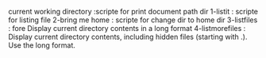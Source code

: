 current working directory :scripte for print document path dir
1-listit : scripte for listing file
2-bring me home : scripte for  change dir to home dir
3-listfiles : fore Display current directory contents in a long format
4-listmorefiles : Display current directory contents, including hidden files (starting with .). Use the long format.  
